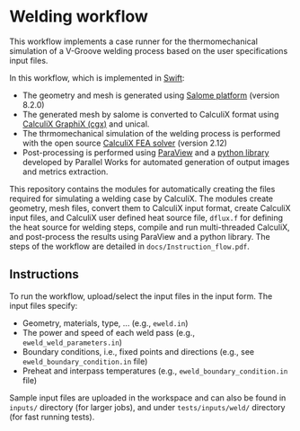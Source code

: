 Welding workflow
================

This workflow implements a case runner for the thermomechanical simulation of a V-Groove welding process based on the user specifications input files.

In this workflow, which is implemented in [Swift](http://swift-lang.org/main/):

-   The geometry and mesh is generated using [Salome platform](http://www.salome-platform.org/) (version 8.2.0)
-   The generated mesh by salome is converted to CalculiX format using [CalculiX GraphiX (cgx)](http://www.dhondt.de/) and unical.
-   The thrmomechanical simulation of the welding process is performed with the open source [CalculiX FEA solver](http://www.dhondt.de/) (version 2.12)
-   Post-processing is performed using [ParaView](https://www.paraview.org/) and a [python library](https://github.com/parallelworks/MetricExtraction) developed by Parallel Works for automated generation of output images and metrics extraction.

This repository contains the modules for automatically creating the files required for simulating a welding case by CalculiX. The modules create geometry, mesh files, convert them to CalculiX input format, create CalculiX input files, and CalculiX user defined heat source file, `dflux.f` for defining the heat source for welding steps, compile and run multi-threaded CalculiX, and post-process the results using ParaView and a python library. The steps of the workflow are detailed in `docs/Instruction_flow.pdf`.

Instructions
------------

To run the workflow, upload/select the input files in the input form. The input files specify:

-   Geometry, materials, type, ... (e.g., `eweld.in`)
-   The power and speed of each weld pass (e.g., `eweld_weld_parameters.in`)
-   Boundary conditions, i.e., fixed points and directions (e.g., see `eweld_boundary_condition.in` file)
-   Preheat and interpass temperatures (e.g., `eweld_boundary_condition.in` file)

Sample input files are uploaded in the workspace and can also be found in `inputs/` directory (for larger jobs), and under `tests/inputs/weld/` directory (for fast running tests).
